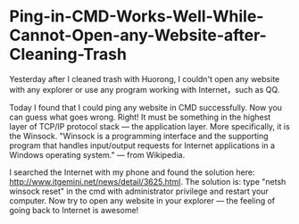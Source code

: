 # Ping-in-CMD-Works-Well-While-Cannot-Open-any-Website-after-Cleaning-Trash
Yesterday after I cleaned trash with Huorong, I couldn't open any website with any explorer or use any program working with Internet，such as QQ.

Today I found that I could ping any website in CMD successfully. Now you can guess what goes wrong. Right! It must be something in the highest layer of TCP/IP protocol stack — the application layer. More specifically, it is the Winsock. "Winsock is a programming interface and the supporting program that handles input/output requests for Internet applications in a Windows operating system." — from Wikipedia.

I searched the Internet with my phone and found the solution here: http://www.itgemini.net/news/detail/3625.html. The solution is: type "netsh winsock reset" in the cmd with administrator privilege and restart your computer. Now try to open any website in your explorer — the feeling of going back to Internet is awesome!
